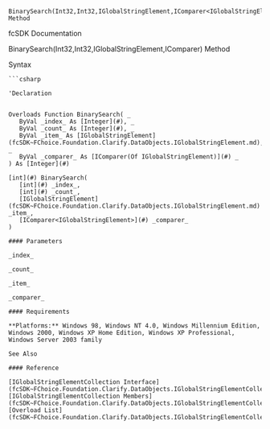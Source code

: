 ﻿     BinarySearch(Int32,Int32,IGlobalStringElement,IComparer<IGlobalStringElement>) Method                                                   

fcSDK Documentation

BinarySearch(Int32,Int32,IGlobalStringElement,IComparer<IGlobalStringElement>) Method

Syntax

```vbnet
```csharp

'Declaration
 

Overloads Function BinarySearch( _
   ByVal _index_ As [Integer](#), _
   ByVal _count_ As [Integer](#), _
   ByVal _item_ As [IGlobalStringElement](fcSDK~FChoice.Foundation.Clarify.DataObjects.IGlobalStringElement.md), _
   ByVal _comparer_ As [IComparer(Of IGlobalStringElement)](#) _
) As [Integer](#)

[int](#) BinarySearch( 
   [int](#) _index_,
   [int](#) _count_,
   [IGlobalStringElement](fcSDK~FChoice.Foundation.Clarify.DataObjects.IGlobalStringElement.md) _item_,
   [IComparer<IGlobalStringElement>](#) _comparer_
)

#### Parameters

_index_

_count_

_item_

_comparer_

#### Requirements

**Platforms:** Windows 98, Windows NT 4.0, Windows Millennium Edition, Windows 2000, Windows XP Home Edition, Windows XP Professional, Windows Server 2003 family

See Also

#### Reference

[IGlobalStringElementCollection Interface](fcSDK~FChoice.Foundation.Clarify.DataObjects.IGlobalStringElementCollection.md)  
[IGlobalStringElementCollection Members](fcSDK~FChoice.Foundation.Clarify.DataObjects.IGlobalStringElementCollection_members.md)  
[Overload List](fcSDK~FChoice.Foundation.Clarify.DataObjects.IGlobalStringElementCollection~BinarySearch.md)